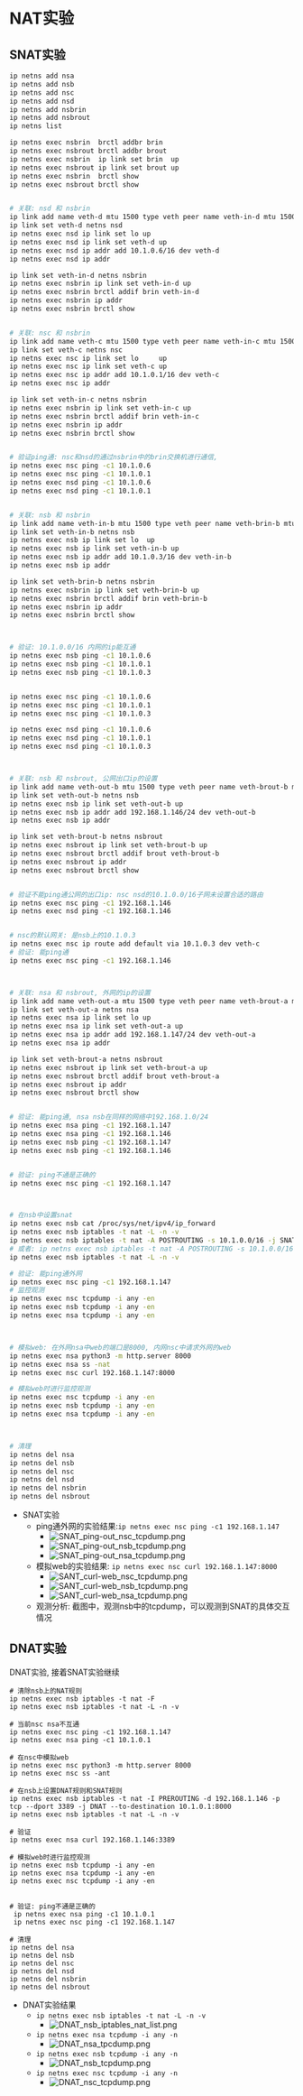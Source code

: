 





# NAT实验

## SNAT实验


```bash
ip netns add nsa
ip netns add nsb
ip netns add nsc
ip netns add nsd
ip netns add nsbrin
ip netns add nsbrout
ip netns list

ip netns exec nsbrin  brctl addbr brin
ip netns exec nsbrout brctl addbr brout
ip netns exec nsbrin  ip link set brin  up
ip netns exec nsbrout ip link set brout up
ip netns exec nsbrin  brctl show
ip netns exec nsbrout brctl show


# 关联: nsd 和 nsbrin
ip link add name veth-d mtu 1500 type veth peer name veth-in-d mtu 1500
ip link set veth-d netns nsd
ip netns exec nsd ip link set lo up
ip netns exec nsd ip link set veth-d up
ip netns exec nsd ip addr add 10.1.0.6/16 dev veth-d
ip netns exec nsd ip addr 

ip link set veth-in-d netns nsbrin
ip netns exec nsbrin ip link set veth-in-d up
ip netns exec nsbrin brctl addif brin veth-in-d
ip netns exec nsbrin ip addr
ip netns exec nsbrin brctl show


# 关联: nsc 和 nsbrin
ip link add name veth-c mtu 1500 type veth peer name veth-in-c mtu 1500
ip link set veth-c netns nsc
ip netns exec nsc ip link set lo     up
ip netns exec nsc ip link set veth-c up
ip netns exec nsc ip addr add 10.1.0.1/16 dev veth-c
ip netns exec nsc ip addr

ip link set veth-in-c netns nsbrin
ip netns exec nsbrin ip link set veth-in-c up
ip netns exec nsbrin brctl addif brin veth-in-c
ip netns exec nsbrin ip addr
ip netns exec nsbrin brctl show


# 验证ping通: nsc和nsd的通过nsbrin中的brin交换机进行通信,
ip netns exec nsc ping -c1 10.1.0.6
ip netns exec nsc ping -c1 10.1.0.1
ip netns exec nsd ping -c1 10.1.0.6
ip netns exec nsd ping -c1 10.1.0.1


# 关联: nsb 和 nsbrin
ip link add name veth-in-b mtu 1500 type veth peer name veth-brin-b mtu 1500
ip link set veth-in-b netns nsb
ip netns exec nsb ip link set lo  up
ip netns exec nsb ip link set veth-in-b up
ip netns exec nsb ip addr add 10.1.0.3/16 dev veth-in-b
ip netns exec nsb ip addr

ip link set veth-brin-b netns nsbrin
ip netns exec nsbrin ip link set veth-brin-b up
ip netns exec nsbrin brctl addif brin veth-brin-b
ip netns exec nsbrin ip addr
ip netns exec nsbrin brctl show



# 验证: 10.1.0.0/16 内网的ip能互通
ip netns exec nsb ping -c1 10.1.0.6
ip netns exec nsb ping -c1 10.1.0.1
ip netns exec nsb ping -c1 10.1.0.3


ip netns exec nsc ping -c1 10.1.0.6
ip netns exec nsc ping -c1 10.1.0.1
ip netns exec nsc ping -c1 10.1.0.3

ip netns exec nsd ping -c1 10.1.0.6
ip netns exec nsd ping -c1 10.1.0.1
ip netns exec nsd ping -c1 10.1.0.3



# 关联: nsb 和 nsbrout, 公网出口ip的设置
ip link add name veth-out-b mtu 1500 type veth peer name veth-brout-b mtu 1500
ip link set veth-out-b netns nsb
ip netns exec nsb ip link set veth-out-b up
ip netns exec nsb ip addr add 192.168.1.146/24 dev veth-out-b
ip netns exec nsb ip addr

ip link set veth-brout-b netns nsbrout
ip netns exec nsbrout ip link set veth-brout-b up
ip netns exec nsbrout brctl addif brout veth-brout-b
ip netns exec nsbrout ip addr
ip netns exec nsbrout brctl show


# 验证不能ping通公网的出口ip: nsc nsd的10.1.0.0/16子网未设置合适的路由
ip netns exec nsc ping -c1 192.168.1.146
ip netns exec nsd ping -c1 192.168.1.146


# nsc的默认网关: 是nsb上的10.1.0.3
ip netns exec nsc ip route add default via 10.1.0.3 dev veth-c
# 验证: 能ping通
ip netns exec nsc ping -c1 192.168.1.146  



# 关联: nsa 和 nsbrout, 外网的ip的设置
ip link add name veth-out-a mtu 1500 type veth peer name veth-brout-a mtu 1500
ip link set veth-out-a netns nsa
ip netns exec nsa ip link set lo up
ip netns exec nsa ip link set veth-out-a up
ip netns exec nsa ip addr add 192.168.1.147/24 dev veth-out-a
ip netns exec nsa ip addr

ip link set veth-brout-a netns nsbrout
ip netns exec nsbrout ip link set veth-brout-a up
ip netns exec nsbrout brctl addif brout veth-brout-a
ip netns exec nsbrout ip addr
ip netns exec nsbrout brctl show


# 验证: 能ping通, nsa nsb在同样的网络中192.168.1.0/24
ip netns exec nsa ping -c1 192.168.1.147
ip netns exec nsa ping -c1 192.168.1.146
ip netns exec nsb ping -c1 192.168.1.147
ip netns exec nsb ping -c1 192.168.1.146


# 验证: ping不通是正确的
ip netns exec nsc ping -c1 192.168.1.147



# 在nsb中设置snat
ip netns exec nsb cat /proc/sys/net/ipv4/ip_forward
ip netns exec nsb iptables -t nat -L -n -v
ip netns exec nsb iptables -t nat -A POSTROUTING -s 10.1.0.0/16 -j SNAT --to-source 192.168.1.146
# 或者: ip netns exec nsb iptables -t nat -A POSTROUTING -s 10.1.0.0/16 -o veth-out-b -j MASQUERADE
ip netns exec nsb iptables -t nat -L -n -v

# 验证: 能ping通外网
ip netns exec nsc ping -c1 192.168.1.147  
# 监控观测
ip netns exec nsc tcpdump -i any -en
ip netns exec nsb tcpdump -i any -en
ip netns exec nsa tcpdump -i any -en



# 模拟web: 在外网nsa中web的端口是8000, 内网nsc中请求外网的web
ip netns exec nsa python3 -m http.server 8000
ip netns exec nsa ss -nat
ip netns exec nsc curl 192.168.1.147:8000

# 模拟web时进行监控观测
ip netns exec nsc tcpdump -i any -en
ip netns exec nsb tcpdump -i any -en
ip netns exec nsa tcpdump -i any -en



# 清理
ip netns del nsa
ip netns del nsb
ip netns del nsc
ip netns del nsd
ip netns del nsbrin
ip netns del nsbrout
```



- SNAT实验
	- ping通外网的实验结果:`ip netns exec nsc ping -c1 192.168.1.147`
		- ![SNAT_ping-out_nsc_tcpdump.png](attachments/SNAT_ping-out_nsc_tcpdump.png)
		- ![SNAT_ping-out_nsb_tcpdump.png](attachments/SNAT_ping-out_nsb_tcpdump.png)
		- ![SNAT_ping-out_nsa_tcpdump.png](attachments/SNAT_ping-out_nsa_tcpdump.png)
	- 模拟web的实验结果: `ip netns exec nsc curl 192.168.1.147:8000`
		- ![SANT_curl-web_nsc_tcpdump.png](attachments/SANT_curl-web_nsc_tcpdump.png)
		- ![SANT_curl-web_nsb_tcpdump.png](attachments/SANT_curl-web_nsb_tcpdump.png)
		- ![SANT_curl-web_nsa_tcpdump.png](attachments/SANT_curl-web_nsa_tcpdump.png)
	- 观测分析: 截图中，观测nsb中的tcpdump，可以观测到SNAT的具体交互情况

## DNAT实验

DNAT实验, 接着SNAT实验继续
```
# 清除nsb上的NAT规则
ip netns exec nsb iptables -t nat -F
ip netns exec nsb iptables -t nat -L -n -v

# 当前nsc nsa不互通 
ip netns exec nsc ping -c1 192.168.1.147
ip netns exec nsa ping -c1 10.1.0.1

# 在nsc中模拟web
ip netns exec nsc python3 -m http.server 8000
ip netns exec nsc ss -ant

# 在nsb上设置DNAT规则和SNAT规则
ip netns exec nsb iptables -t nat -I PREROUTING -d 192.168.1.146 -p tcp --dport 3389 -j DNAT --to-destination 10.1.0.1:8000
ip netns exec nsb iptables -t nat -L -n -v

# 验证
ip netns exec nsa curl 192.168.1.146:3389

# 模拟web时进行监控观测
ip netns exec nsb tcpdump -i any -en
ip netns exec nsa tcpdump -i any -en
ip netns exec nsc tcpdump -i any -en


# 验证: ping不通是正确的
 ip netns exec nsa ping -c1 10.1.0.1
 ip netns exec nsc ping -c1 192.168.1.147

# 清理
ip netns del nsa
ip netns del nsb
ip netns del nsc
ip netns del nsd
ip netns del nsbrin
ip netns del nsbrout
```


- DNAT实验结果
	- `ip netns exec nsb iptables -t nat -L -n -v`
		- ![DNAT_nsb_iptables_nat_list.png](attachments/DNAT_nsb_iptables_nat_list.png)
	- `ip netns exec nsa tcpdump -i any -n`
		- ![DNAT_nsa_tpcdump.png](attachments/DNAT_nsa_tpcdump.png)
	- `ip netns exec nsb tcpdump -i any -n`
		- ![DNAT_nsb_tcpdump.png](attachments/DNAT_nsb_tcpdump.png)
	- `ip netns exec nsc tcpdump -i any -n`
		- ![DNAT_nsc_tcpdump.png](attachments/DNAT_nsc_tcpdump.png)


